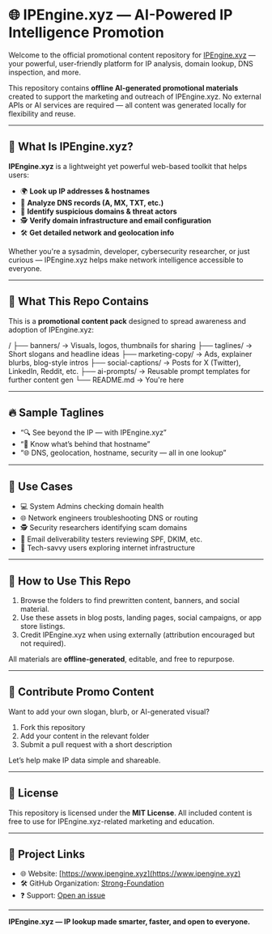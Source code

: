 # 🌐 IPEngine.xyz — AI-Powered IP Intelligence Promotion

Welcome to the official promotional content repository for [IPEngine.xyz](https://www.ipengine.xyz) — your powerful, user-friendly platform for IP analysis, domain lookup, DNS inspection, and more.

This repository contains **offline AI-generated promotional materials** created to support the marketing and outreach of IPEngine.xyz. No external APIs or AI services are required — all content was generated locally for flexibility and reuse.

---

## 🧠 What Is IPEngine.xyz?

**IPEngine.xyz** is a lightweight yet powerful web-based toolkit that helps users:

- 🌍 **Look up IP addresses & hostnames**
- 🔐 **Analyze DNS records (A, MX, TXT, etc.)**
- 🧩 **Identify suspicious domains & threat actors**
- 🕵️ **Verify domain infrastructure and email configuration**
- 🛠️ **Get detailed network and geolocation info**

Whether you're a sysadmin, developer, cybersecurity researcher, or just curious — IPEngine.xyz helps make network intelligence accessible to everyone.

---

## 🎯 What This Repo Contains

This is a **promotional content pack** designed to spread awareness and adoption of IPEngine.xyz:

/
├── banners/ → Visuals, logos, thumbnails for sharing
├── taglines/ → Short slogans and headline ideas
├── marketing-copy/ → Ads, explainer blurbs, blog-style intros
├── social-captions/ → Posts for X (Twitter), LinkedIn, Reddit, etc.
├── ai-prompts/ → Reusable prompt templates for further content gen
└── README.md → You're here

---

## 🔥 Sample Taglines

- “🔍 See beyond the IP — with IPEngine.xyz”
- “🧠 Know what’s behind that hostname”
- “🌐 DNS, geolocation, hostname, security — all in one lookup”

---

## 📌 Use Cases

- 💻 System Admins checking domain health
- 🌐 Network engineers troubleshooting DNS or routing
- 🕵️ Security researchers identifying scam domains
- 📨 Email deliverability testers reviewing SPF, DKIM, etc.
- 🧠 Tech-savvy users exploring internet infrastructure

---

## 🚀 How to Use This Repo

1. Browse the folders to find prewritten content, banners, and social material.
2. Use these assets in blog posts, landing pages, social campaigns, or app store listings.
3. Credit IPEngine.xyz when using externally (attribution encouraged but not required).

All materials are **offline-generated**, editable, and free to repurpose.

---

## 🤝 Contribute Promo Content

Want to add your own slogan, blurb, or AI-generated visual?

1. Fork this repository
2. Add your content in the relevant folder
3. Submit a pull request with a short description

Let’s help make IP data simple and shareable.

---

## 📄 License

This repository is licensed under the **MIT License**. All included content is free to use for IPEngine.xyz-related marketing and education.

---

## 🔗 Project Links

- 🌐 Website: [https://www.ipengine.xyz](https://www.ipengine.xyz)
- 🛠️ GitHub Organization: [Strong-Foundation](https://github.com/Strong-Foundation)
- ❓ Support: [Open an issue](https://github.com/Strong-Foundation/IPEngine-xyz-AI-promotion/issues)

---

**IPEngine.xyz — IP lookup made smarter, faster, and open to everyone.**
